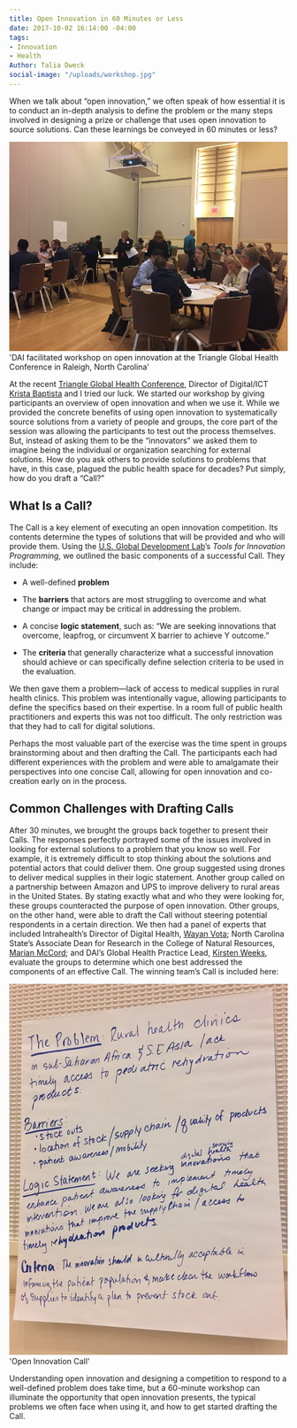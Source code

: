 ```yaml
---
title: Open Innovation in 60 Minutes or Less
date: 2017-10-02 16:14:00 -04:00
tags:
- Innovation
- Health
Author: Talia Dweck
social-image: "/uploads/workshop.jpg"
---
```


When we talk about “open innovation,” we often speak of how essential it is to conduct an in-depth analysis to define the problem or the many steps involved in designing a prize or challenge that uses open innovation to source solutions. Can these learnings be conveyed in 60 minutes or less?

![workshop-32517b.jpg](/uploads/workshop-32517b.jpg)
'DAI facilitated workshop on open innovation at the Triangle Global Health Conference in Raleigh, North Carolina' 

<!--more-->

At the recent [Triangle Global Health Conference](http://www.triangleglobalhealth.org/annual-conference), Director of Digital/ICT [Krista Baptista](https://www.dai.com/who-we-are/our-team/krista-baptista) and I tried our luck. We started our workshop by giving participants an overview of open innovation and when we use it. While we provided the concrete benefits of using open innovation to systematically source solutions from a variety of people and groups, the core part of the session was allowing the participants to test out the process themselves. But, instead of asking them to be the “innovators” we asked them to imagine being the individual or organization searching for external solutions. How do you ask others to provide solutions to problems that have, in this case, plagued the public health space for decades? Put simply, how do you draft a “Call?”

## What Is a Call?

The Call is a key element of executing an open innovation competition. Its contents determine the types of solutions that will be provided and who will provide them. Using the [U.S. Global Development Lab](https://www.usaid.gov/GlobalDevLab/about)’s *Tools for Innovation Programming,* we outlined the basic components of a successful Call. They include:

* A well-defined **problem**

* The **barriers** that actors are most struggling to overcome and what change or impact may be critical in addressing the problem.

* A concise **logic statement**, such as: “We are seeking innovations that overcome, leapfrog, or circumvent X barrier to achieve Y outcome.”

* The **criteria** that generally characterize what a successful innovation should achieve or can specifically define selection criteria to be used in the evaluation.

We then gave them a problem—lack of access to medical supplies in rural health clinics. This problem was intentionally vague, allowing participants to define the specifics based on their expertise. In a room full of public health practitioners and experts this was not too difficult. The only restriction was that they had to call for digital solutions.

Perhaps the most valuable part of the exercise was the time spent in groups brainstorming about and then drafting the Call. The participants each had different experiences with the problem and were able to amalgamate their perspectives into one concise Call, allowing for open innovation and co-creation early on in the process.

## Common Challenges with Drafting Calls

After 30 minutes, we brought the groups back together to present their Calls. The responses perfectly portrayed some of the issues involved in looking for external solutions to a problem that you know so well. For example, it is extremely difficult to stop thinking about the solutions and potential actors that could deliver them. One group suggested using drones to deliver medical supplies in their logic statement. Another group called on a partnership between Amazon and UPS to improve delivery to rural areas in the United States. By stating exactly what and who they were looking for, these groups counteracted the purpose of open innovation. Other groups, on the other hand, were able to draft the Call without steering potential respondents in a certain direction. We then had a panel of experts that included Intrahealth’s Director of Digital Health, [Wayan Vota](https://www.intrahealth.org/people/wayan-vota); North Carolina State’s Associate Dean for Research in the College of Natural Resources, [Marian McCord](https://cnr.ncsu.edu/directory/mmccord/); and DAI’s Global Health Practice Lead, [Kirsten Weeks](https://www.dai.com/who-we-are/our-team/kirsten-weeks), evaluate the groups to determine which one best addressed the components of an effective Call. The winning team’s Call is included here:

![poster2 -2a221d.jpg](/uploads/poster2%20-2a221d.jpg)
'Open Innovation Call'

Understanding open innovation and designing a competition to respond to a well-defined problem does take time, but a 60-minute workshop can illuminate the opportunity that open innovation presents, the typical problems we often face when using it, and how to get started drafting the Call.